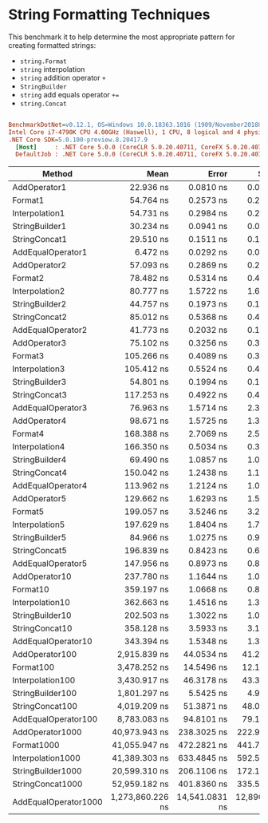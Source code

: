 ﻿# String Formatting Techniques

This benchmark it to help determine the most appropriate pattern for creating formatted strings:
- `string.Format`
- `string` interpolation
- `string` addition operator `+`
- `StringBuilder`
- `string` add equals operator `+=`
- `string.Concat`

``` ini

BenchmarkDotNet=v0.12.1, OS=Windows 10.0.18363.1016 (1909/November2018Update/19H2)
Intel Core i7-4790K CPU 4.00GHz (Haswell), 1 CPU, 8 logical and 4 physical cores
.NET Core SDK=5.0.100-preview.8.20417.9
  [Host]     : .NET Core 5.0.0 (CoreCLR 5.0.20.40711, CoreFX 5.0.20.40711), X64 RyuJIT
  DefaultJob : .NET Core 5.0.0 (CoreCLR 5.0.20.40711, CoreFX 5.0.20.40711), X64 RyuJIT


```
|               Method |             Mean |          Error |         StdDev |
|--------------------- |-----------------:|---------------:|---------------:|
|         AddOperator1 |        22.936 ns |      0.0810 ns |      0.0757 ns |
|              Format1 |        54.764 ns |      0.2573 ns |      0.2281 ns |
|       Interpolation1 |        54.731 ns |      0.2984 ns |      0.2791 ns |
|       StringBuilder1 |        30.234 ns |      0.0941 ns |      0.0835 ns |
|        StringConcat1 |        29.510 ns |      0.1511 ns |      0.1339 ns |
|    AddEqualOperator1 |         6.472 ns |      0.0292 ns |      0.0259 ns |
|         AddOperator2 |        57.093 ns |      0.2869 ns |      0.2684 ns |
|              Format2 |        78.482 ns |      0.5314 ns |      0.4710 ns |
|       Interpolation2 |        80.777 ns |      1.5722 ns |      1.6822 ns |
|       StringBuilder2 |        44.757 ns |      0.1973 ns |      0.1845 ns |
|        StringConcat2 |        85.012 ns |      0.5368 ns |      0.4482 ns |
|    AddEqualOperator2 |        41.773 ns |      0.2032 ns |      0.1901 ns |
|         AddOperator3 |        75.102 ns |      0.3256 ns |      0.3046 ns |
|              Format3 |       105.266 ns |      0.4089 ns |      0.3825 ns |
|       Interpolation3 |       105.412 ns |      0.5524 ns |      0.4313 ns |
|       StringBuilder3 |        54.801 ns |      0.1994 ns |      0.1665 ns |
|        StringConcat3 |       117.253 ns |      0.4922 ns |      0.4363 ns |
|    AddEqualOperator3 |        76.963 ns |      1.5714 ns |      2.3521 ns |
|         AddOperator4 |        98.671 ns |      1.5725 ns |      1.3940 ns |
|              Format4 |       168.388 ns |      2.7069 ns |      2.5320 ns |
|       Interpolation4 |       166.350 ns |      0.5034 ns |      0.3930 ns |
|       StringBuilder4 |        69.490 ns |      1.0857 ns |      1.0155 ns |
|        StringConcat4 |       150.042 ns |      1.2438 ns |      1.1026 ns |
|    AddEqualOperator4 |       113.962 ns |      1.2124 ns |      1.0748 ns |
|         AddOperator5 |       129.662 ns |      1.6293 ns |      1.5241 ns |
|              Format5 |       199.057 ns |      3.5246 ns |      3.2969 ns |
|       Interpolation5 |       197.629 ns |      1.8404 ns |      1.7215 ns |
|       StringBuilder5 |        84.966 ns |      1.0275 ns |      0.9611 ns |
|        StringConcat5 |       196.839 ns |      0.8423 ns |      0.6576 ns |
|    AddEqualOperator5 |       147.956 ns |      0.8973 ns |      0.8393 ns |
|        AddOperator10 |       237.780 ns |      1.1644 ns |      1.0322 ns |
|             Format10 |       359.197 ns |      1.0668 ns |      0.8329 ns |
|      Interpolation10 |       362.663 ns |      1.4516 ns |      1.3578 ns |
|      StringBuilder10 |       202.503 ns |      1.3022 ns |      1.0167 ns |
|       StringConcat10 |       358.128 ns |      3.5933 ns |      3.1854 ns |
|   AddEqualOperator10 |       343.394 ns |      1.5348 ns |      1.3606 ns |
|       AddOperator100 |     2,915.839 ns |     44.0534 ns |     41.2076 ns |
|            Format100 |     3,478.252 ns |     14.5496 ns |     12.1495 ns |
|     Interpolation100 |     3,430.917 ns |     46.3178 ns |     43.3257 ns |
|     StringBuilder100 |     1,801.297 ns |      5.5425 ns |      4.9133 ns |
|      StringConcat100 |     4,019.209 ns |     51.3871 ns |     48.0675 ns |
|  AddEqualOperator100 |     8,783.083 ns |     94.8101 ns |     79.1707 ns |
|      AddOperator1000 |    40,973.943 ns |    238.3025 ns |    222.9083 ns |
|           Format1000 |    41,055.947 ns |    472.2821 ns |    441.7729 ns |
|    Interpolation1000 |    41,389.303 ns |    633.4845 ns |    592.5618 ns |
|    StringBuilder1000 |    20,599.310 ns |    206.1106 ns |    172.1117 ns |
|     StringConcat1000 |    52,959.182 ns |    401.8360 ns |    335.5513 ns |
| AddEqualOperator1000 | 1,273,860.226 ns | 14,541.0831 ns | 12,890.2914 ns |
